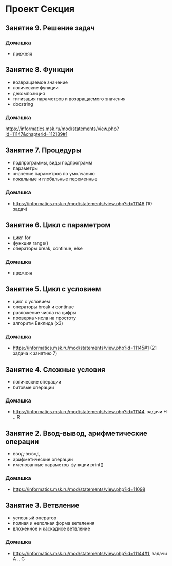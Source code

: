# Проект Секция

## Занятие 9. Решение задач
### Домашка
+ прежняя
## Занятие 8. Функции
+ возвращаемое значение
+ логические функции
+ декомпозиция
+ типизация параметров и возвращаемого значения
+ docstring
### Домашка
https://informatics.msk.ru/mod/statements/view.php?id=11147&chapterid=112189#1

## Занятие 7. Процедуры
+ подпрограммы, виды подпрограмм
+ параметры
+ значение параметров по умолчанию
+ локальные и глобальные переменные

### Домашка
+ https://informatics.msk.ru/mod/statements/view.php?id=11146 (10 задач)
## Занятие 6. Цикл с параметром
+ цикл for
+ функция range()
+ операторы break, continue, else

### Домашка
+ прежняя

## Занятие 5. Цикл с условием
+ цикл с условием
+ операторы break и continue
+ разложение числа на цифры
+ проверка числа на простоту
+ алгоритм Евклида (х3)

### Домашка
+ https://informatics.msk.ru/mod/statements/view.php?id=11145#1 (21 задача к занятию 7)

## Занятие 4. Сложные условия
+ логические операции
+ битовые операции

### Домашка
+ https://informatics.msk.ru/mod/statements/view.php?id=11144, задачи H .. R

## Занятие 2. Ввод-вывод, арифметические операции
+ ввод-вывод
+ арифметические операции
+ именованные параметры функции print()

### Домашка
+ https://informatics.msk.ru/mod/statements/view.php?id=11098

## Занятие 3. Ветвление
+ условный оператор
+ полная и неполная форма ветвления
+ вложенное и каскадное ветвление

### Домашка
+ https://informatics.msk.ru/mod/statements/view.php?id=11144#1, задачи A .. G
